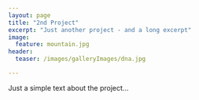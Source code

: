 ```yaml
---
layout: page
title: "2nd Project"
excerpt: "Just another project - and a long excerpt"
image:
  feature: mountain.jpg
header:
  teaser: /images/galleryImages/dna.jpg

---
```


Just a simple text about the project...
